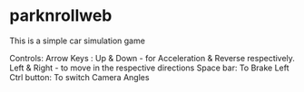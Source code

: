 # parknrollweb

This is a simple car simulation game

Controls:
      Arrow Keys :
                  Up & Down - for Acceleration & Reverse respectively.
                  Left & Right - to move in the respective directions
      Space bar: 
                To Brake
      Left Ctrl button:
                 To switch Camera Angles
